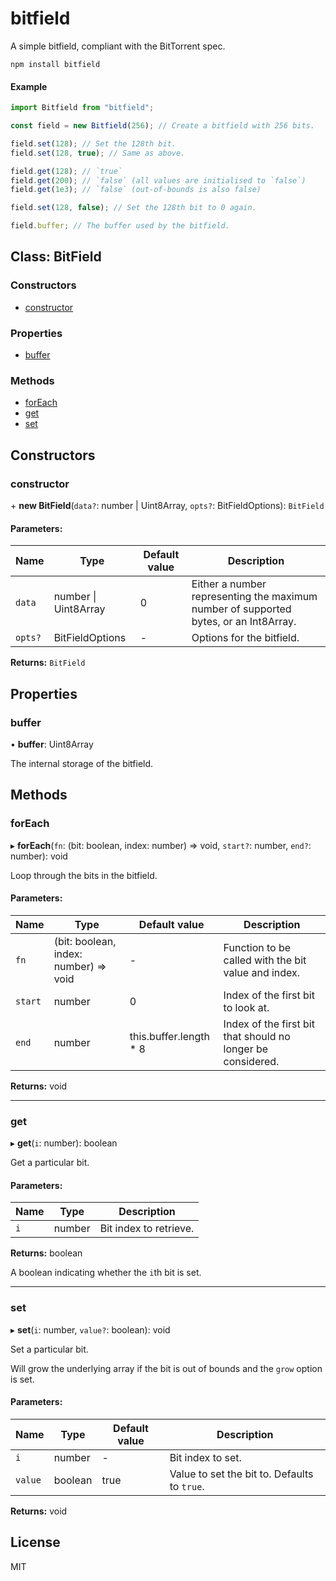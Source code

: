 # bitfield

A simple bitfield, compliant with the BitTorrent spec.

    npm install bitfield

#### Example

```js
import Bitfield from "bitfield";

const field = new Bitfield(256); // Create a bitfield with 256 bits.

field.set(128); // Set the 128th bit.
field.set(128, true); // Same as above.

field.get(128); // `true`
field.get(200); // `false` (all values are initialised to `false`)
field.get(1e3); // `false` (out-of-bounds is also false)

field.set(128, false); // Set the 128th bit to 0 again.

field.buffer; // The buffer used by the bitfield.
```

## Class: BitField

### Constructors

-   [constructor](#constructor)

### Properties

-   [buffer](#buffer)

### Methods

-   [forEach](#foreach)
-   [get](#get)
-   [set](#set)

## Constructors

### constructor

\+ **new BitField**(`data?`: number \| Uint8Array, `opts?`: BitFieldOptions): `BitField`

#### Parameters:

| Name    | Type                 | Default value | Description                                                                          |
| ------- | -------------------- | ------------- | ------------------------------------------------------------------------------------ |
| `data`  | number \| Uint8Array | 0             | Either a number representing the maximum number of supported bytes, or an Int8Array. |
| `opts?` | BitFieldOptions      | -             | Options for the bitfield.                                                            |

**Returns:** `BitField`

## Properties

### buffer

• **buffer**: Uint8Array

The internal storage of the bitfield.

## Methods

### forEach

▸ **forEach**(`fn`: (bit: boolean, index: number) => void, `start?`: number, `end?`: number): void

Loop through the bits in the bitfield.

#### Parameters:

| Name    | Type                                  | Default value           | Description                                                 |
| ------- | ------------------------------------- | ----------------------- | ----------------------------------------------------------- |
| `fn`    | (bit: boolean, index: number) => void | -                       | Function to be called with the bit value and index.         |
| `start` | number                                | 0                       | Index of the first bit to look at.                          |
| `end`   | number                                | this.buffer.length \* 8 | Index of the first bit that should no longer be considered. |

**Returns:** void

---

### get

▸ **get**(`i`: number): boolean

Get a particular bit.

#### Parameters:

| Name | Type   | Description            |
| ---- | ------ | ---------------------- |
| `i`  | number | Bit index to retrieve. |

**Returns:** boolean

A boolean indicating whether the `i`th bit is set.

---

### set

▸ **set**(`i`: number, `value?`: boolean): void

Set a particular bit.

Will grow the underlying array if the bit is out of bounds and the `grow` option is set.

#### Parameters:

| Name    | Type    | Default value | Description                                  |
| ------- | ------- | ------------- | -------------------------------------------- |
| `i`     | number  | -             | Bit index to set.                            |
| `value` | boolean | true          | Value to set the bit to. Defaults to `true`. |

**Returns:** void

## License

MIT
